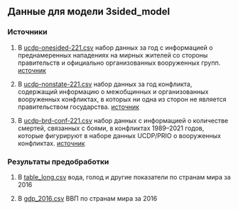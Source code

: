 
## Данные для модели 3sided_model

### Источники

1. В [ucdp-onesided-221.csv](https://github.com/kamranuz/nis-network/blob/master/data_3sided_model_(coflict_disaster_gdp)/conflict_data/ucdp-onesided-221.csv "меме") набор данных за год с информацией о преднамеренных нападениях на мирных жителей со стороны правительств и официально организованных вооруженных групп. [источник](https://ucdp.uu.se/downloads/index.html#onesided)

2. В [ucdp-nonstate-221.csv](https://github.com/kamranuz/nis-network/blob/master/data_3sided_model_(coflict_disaster_gdp)/conflict_data/ucdp-nonstate-221.csv "пепе") набор данных за год конфликта, содержащий информацию о межобщинных и организованных вооруженных конфликтах, в которых ни одна из сторон не является правительством государства. [источник](https://ucdp.uu.se/downloads/index.html#nonstate)

3. В [ucdp-brd-conf-221.csv](https://github.com/kamranuz/nis-network/blob/master/data_3sided_model_(coflict_disaster_gdp)/conflict_data/ucdp-brd-conf-221.csv "пепе") набор данных с информацией о количестве смертей, связанных с боями, в конфликтах 1989–2021 годов, которые фигурируют в наборе данных UCDP/PRIO о вооруженных конфликтах. [источник](https://ucdp.uu.se/downloads/index.html#battlerelated)


### Результаты предобработки

1. В [table_long.csv](https://github.com/kamranuz/nis-network/blob/master/Data/country_codes.csv "хехе") вода, голод и другие показатели по странам мира за 2016

2. В [gdp_2016.csv](https://github.com/kamranuz/nis-network/blob/master/Data/rating_donation_v0.csv "жмакай давай") ВВП по странам мира за 2016